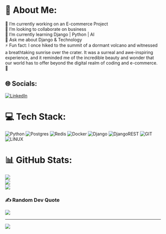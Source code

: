 # 💫 About Me:
🔭 I’m currently working on  an E-commerce Project<br>👯 I’m looking to collaborate on business <br>🌱 I’m currently learning Django | Python | AI<br>💬 Ask me about Django & Technology<br>⚡ Fun fact: I once hiked to the summit of a dormant volcano and witnessed a breathtaking sunrise over the crater. It was a surreal and awe-inspiring experience, and it reminded me of the incredible beauty and wonder that our world has to offer beyond the digital realm of coding and e-commerce. 🌋 


## 🌐 Socials:
[![LinkedIn](https://img.shields.io/badge/LinkedIn-%230077B5.svg?logo=linkedin&logoColor=white)](https://linkedin.com/in/https://www.linkedin.com/in/daniel-masghati) 

# 💻 Tech Stack:
![Python](https://img.shields.io/badge/python-3670A0?style=for-the-badge&logo=python&logoColor=ffdd54) ![Postgres](https://img.shields.io/badge/postgres-%23316192.svg?style=for-the-badge&logo=postgresql&logoColor=white) ![Redis](https://img.shields.io/badge/redis-%23DD0031.svg?style=for-the-badge&logo=redis&logoColor=white) ![Docker](https://img.shields.io/badge/docker-%230db7ed.svg?style=for-the-badge&logo=docker&logoColor=white) ![Django](https://img.shields.io/badge/django-%23092E20.svg?style=for-the-badge&logo=django&logoColor=white) ![DjangoREST](https://img.shields.io/badge/DJANGO-REST-ff1709?style=for-the-badge&logo=django&logoColor=white&color=ff1709&labelColor=gray) ![GIT](https://img.shields.io/badge/Git-fc6d26?style=for-the-badge&logo=git&logoColor=white) ![LINUX](https://img.shields.io/badge/Linux-FCC624?style=for-the-badge&logo=linux&logoColor=black)
# 📊 GitHub Stats:
![](https://github-readme-stats.vercel.app/api?username=DanialMasghati&theme=bear&hide_border=false&include_all_commits=false&count_private=false)<br/>
![](https://github-readme-streak-stats.herokuapp.com/?user=DanialMasghati&theme=bear&hide_border=false)<br/>
![](https://github-readme-stats.vercel.app/api/top-langs/?username=DanialMasghati&theme=bear&hide_border=false&include_all_commits=false&count_private=false&layout=compact)

### ✍️ Random Dev Quote
![](https://quotes-github-readme.vercel.app/api?type=vetical&theme=gruvbox)

---
[![](https://visitcount.itsvg.in/api?id=DanialMasghati&icon=7&color=3)](https://visitcount.itsvg.in)

<!-- Proudly created with GPRM ( https://gprm.itsvg.in ) -->
